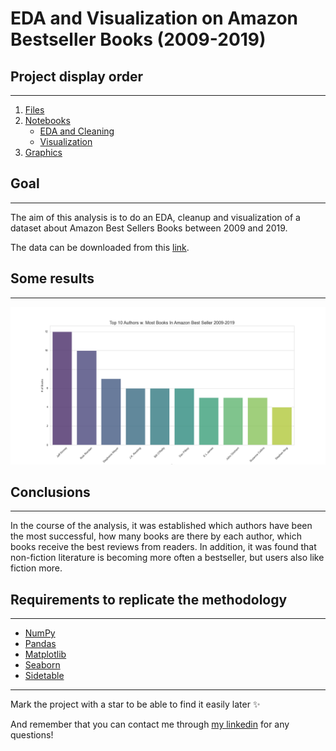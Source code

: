 # EDA and Visualization on Amazon Bestseller Books (2009-2019)


## Project display order
***

1. [Files](https://github.com/lau-ont/EDA-Amazon-Bestseller-Books/tree/main/files)
2. [Notebooks](https://github.com/lau-ont/EDA-Amazon-Bestseller-Books/tree/main/notebooks)
   - [EDA and Cleaning](https://github.com/lau-ont/EDA-Amazon-Bestseller-Books/blob/main/notebooks/1-EDA%20and%20Cleaning.ipynb)
   - [Visualization](https://github.com/lau-ont/EDA-Amazon-Bestseller-Books/blob/main/notebooks/2-Visualization.ipynb)
4. [Graphics](https://github.com/lau-ont/EDA-Amazon-Bestseller-Books/tree/main/graphics)

## Goal
***

The aim of this analysis is to do an EDA, cleanup and visualization of a dataset about Amazon Best Sellers Books between 2009 and 2019. 

The data can be downloaded from this [link](https://www.kaggle.com/datasets/sootersaalu/amazon-top-50-bestselling-books-2009-2019).

## Some results
***

![Image text](https://github.com/lau-ont/EDA-Amazon-Bestseller-Books/blob/main/graphics/top-authors.png)

## Conclusions
***

In the course of the analysis, it was established which authors have been the most successful, how many books are there by each author, which books receive the best reviews from readers. In addition, it was found that non-fiction literature is becoming more often a bestseller, but users also like fiction more.

## Requirements to replicate the methodology
***

- [NumPy](https://numpy.org)
- [Pandas](https://pandas.pydata.org/docs/)
- [Matplotlib](https://matplotlib.org)
- [Seaborn](https://seaborn.pydata.org)
- [Sidetable](https://pypi.org/project/sidetable/)

***

Mark the project with a star to be able to find it easily later ✨

And remember that you can contact me through [my linkedin](https://www.linkedin.com/in/laura-onteniente-3aa5b696/) for any questions!
